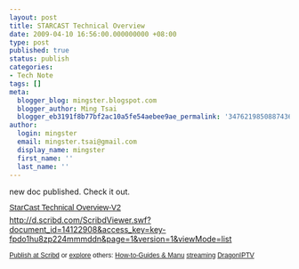 ```yaml
---
layout: post
title: STARCAST Technical Overview
date: 2009-04-10 16:56:00.000000000 +08:00
type: post
published: true
status: publish
categories:
- Tech Note
tags: []
meta:
  blogger_blog: mingster.blogspot.com
  blogger_author: Ming Tsai
  blogger_eb3191f8b77bf2ac10a5fe54aebee9ae_permalink: '3476219850887436797'
author:
  login: mingster
  email: mingster.tsai@gmail.com
  display_name: mingster
  first_name: ''
  last_name: ''
---
```

<p>new doc published.  Check it out.<br /><a title="View StarCast Technical Overview-V2 on Scribd" href="http://www.scribd.com/doc/14122908/StarCast-Technical-OverviewV2" style="margin:12px auto 6px;font-family:Helvetica, Arial, Sans-serif;font-style:normal;font-variant:normal;font-weight:normal;font-size:14px;line-height:normal;font-size-adjust:none;font-stretch:normal;display:block;text-decoration:underline;">StarCast Technical Overview-V2</a> <a href="http://d.scribd.com/ScribdViewer.swf?document_id=14122908&#038;access_key=key-fpdo1hu8zp224mmmddn&#038;page=1&#038;version=1&#038;viewMode=list">http://d.scribd.com/ScribdViewer.swf?document_id=14122908&#038;access_key=key-fpdo1hu8zp224mmmddn&#038;page=1&#038;version=1&#038;viewMode=list</a>
<div style="margin:6px auto 3px;font-family:Helvetica, Arial, Sans-serif;font-style:normal;font-variant:normal;font-weight:normal;font-size:12px;line-height:normal;font-size-adjust:none;font-stretch:normal;display:block;">    <a href="http://www.scribd.com/upload" style="text-decoration:underline;">Publish at Scribd</a> or <a href="http://www.scribd.com/browse" style="text-decoration:underline;">explore</a> others:            <a href="http://www.scribd.com/browse/HowtoGuides-Manuals/" style="text-decoration:underline;">How-to-Guides &amp; Manu</a>                  <a href="http://www.scribd.com/tag/streaming" style="text-decoration:underline;">streaming</a>              <a href="http://www.scribd.com/tag/DragonIPTV" style="text-decoration:underline;">DragonIPTV</a>       </div>
